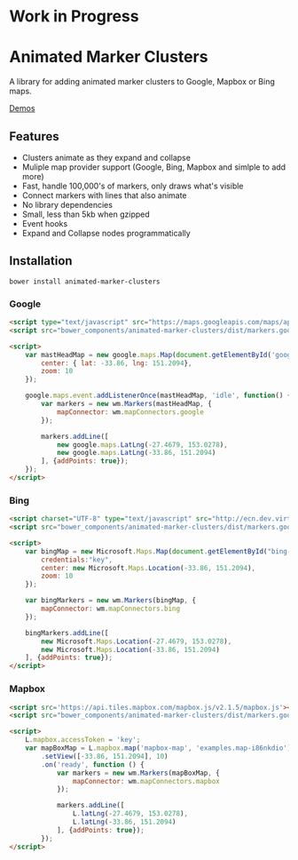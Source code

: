 # Work in Progress

# Animated Marker Clusters

A library for adding animated marker clusters to Google, Mapbox or Bing maps.

[Demos](http://wearymonkey.github.io/animated-marker-clusters/)

## Features

* Clusters animate as they expand and collapse
* Muliple map provider support (Google, Bing, Mapbox and simlple to add more)
* Fast, handle 100,000's of markers, only draws what's visible
* Connect markers with lines that also animate
* No library dependencies
* Small, less than 5kb when gzipped
* Event hooks
* Expand and Collapse nodes programmatically

## Installation

```
bower install animated-marker-clusters
```

### Google

```html
<script type="text/javascript" src="https://maps.googleapis.com/maps/api/js?key=<key>"> </script>
<script src="bower_components/animated-marker-clusters/dist/markers.google.com"></script>

<script>
    var mastHeadMap = new google.maps.Map(document.getElementById('google-map'), {
        center: { lat: -33.86, lng: 151.2094},
        zoom: 10
    });

    google.maps.event.addListenerOnce(mastHeadMap, 'idle', function() {
        var markers = new wm.Markers(mastHeadMap, {
            mapConnector: wm.mapConnectors.google
        });

        markers.addLine([
            new google.maps.LatLng(-27.4679, 153.0278),
            new google.maps.LatLng(-33.86, 151.2094)
        ], {addPoints: true});
    });
</script>

```


### Bing
```html
<script charset="UTF-8" type="text/javascript" src="http://ecn.dev.virtualearth.net/mapcontrol/mapcontrol.ashx?v=7.0"></script>
<script src="bower_components/animated-marker-clusters/dist/markers.google.com"></script>

<script>
    var bingMap = new Microsoft.Maps.Map(document.getElementById("bing-map"), {
        credentials:"key",
        center: new Microsoft.Maps.Location(-33.86, 151.2094),
        zoom: 10
    });

    var bingMarkers = new wm.Markers(bingMap, {
        mapConnector: wm.mapConnectors.bing
    });

    bingMarkers.addLine([
        new Microsoft.Maps.Location(-27.4679, 153.0278),
        new Microsoft.Maps.Location(-33.86, 151.2094)
    ], {addPoints: true});
</script>
```

### Mapbox

```html
<script src='https://api.tiles.mapbox.com/mapbox.js/v2.1.5/mapbox.js'></script>
<script src="bower_components/animated-marker-clusters/dist/markers.google.com"></script>

<script>
    L.mapbox.accessToken = 'key';
    var mapBoxMap = L.mapbox.map('mapbox-map', 'examples.map-i86nkdio')
        .setView([-33.86, 151.2094], 10)
        .on('ready', function () {
            var markers = new wm.Markers(mapBoxMap, {
                mapConnector: wm.mapConnectors.mapbox
            });

            markers.addLine([
                L.latLng(-27.4679, 153.0278),
                L.latLng(-33.86, 151.2094)
            ], {addPoints: true});
        });
</script>
```